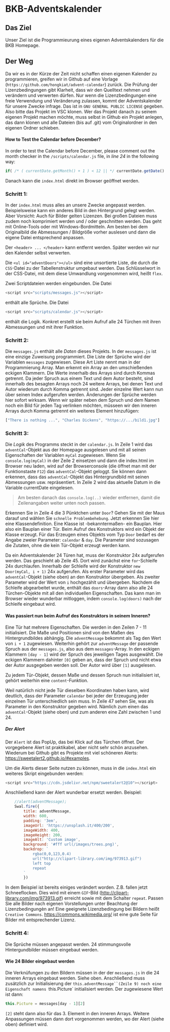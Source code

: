 # BKB-Adventskalender

## Das Ziel
Unser Ziel ist die Programmieurung eines eigenen Adventskalenders für die BKB Homepage.

## Der Weg

Da wir es in der Kürze der Zeit nicht schaffen einen eigenen Kalender zu programmieren, greifen wir in Github auf eine Vorlage (`https://github.com/hongkiat/advent-calendar`) zurück. Die Prüfung der Lizenzbedingungen gibt Klarheit, dass wir den Quelltext nehmen und verändern und verwerten dürfen. Nur wenn die Lizenzbedingungen eine freie Verwendung und Veränderung zulassen, kommt der Adventskalender für unsere Zwecke infrage. Das ist in `GNU GENERAL PUBLIC LICENSE` gegeben.
Also bitte das Projekt im VSC klonen. Wer das Projekt danach zu seinem eigenen Projekt machen möchte, muss selbst in Github ein Projekt anlegen, das dann klonen und alle Dateien (bis auf .git) vom Originalordner in den eigenen Ordner schieben.

#### How to Test the Calendar before December?

In order to test the Calendar before December, please comment out the month checker in the `/scripts/calendar.js` file, in *line 24* in the following way:

```javascript
if( /* ( currentDate.getMonth() + 1 ) < 12 || */ currentDate.getDate() < day ) {
```

Danach kann die `index.html` direkt im Browser geöffnet werden.



### Schritt 1:

In der ```index.html``` muss alles an unsere Zwecke angepasst werden. Beispielsweise kann ein anderes Bild in den Hintergrund gelegt werden. Aber Vorsicht: Auch für Bilder gelten Lizenzen. Bei großen Dateien muss zudem noch komprimiert werden und / oder geschnitten werden. Das geht mit Online-Tools oder mit Windows-Bordmitteln. Am besten bei dem Originalbild die Abmessungen / Bildgröße vorher auslesen und dann die eigene Datei entsprechend anpassen. 

Der `<header> ... </header>` kann entfernt werden. Später werden wir nur den Kalender selbst verwerten. 

Die `<ul id="adventDoors"></ul>` sind eine unsortierte Liste, die durch die `CSS`-Datei zu der Tabellenstruktur umgebaut werden. Das Schlüsselwort in der CSS-Datei, mit dem diese Umwandlung vorgenommen wird, heißt `flex`.

Zwei Scriptdateien werden eingebunden. Die Datei 
```Javascript
<script src="scripts/messages.js"></script>
```
enthält alle Sprüche. Die Datei
```Javascript
<script src="scripts/calendar.js"></script>
``` 
enthält die Logik. Konkret erstellt sie beim Aufruf alle 24 Türchen mit ihren Abmessungen und mit ihrer Funktion.

### Schritt 2:

Die ```messages.js``` enthält alle *Daten* dieses Projekts. In der ```messages.js``` ist eine einzige Zuweisung programmiert. Die Liste der Sprüche wird der Variablen ```messages``` zugewiesen. Diese Art Liste nennt man in der Programmierung Array. Man erkennt ein Array an den umschießenden eckigen Klammern. Die Werte innerhalb des Arrays sind durch Kommas getrennt. Da jeder Spruch aus einem Text und dem Autor besteht, sind innerhalb des besagten Arrays noch 24 weitere Arrays, bei denen Text und Autor wiederum durch Komma getrennt sind. 
Jeder einzelne Wert kann nun über seinen Index aufgerufen werden. Änderungen der Sprüche werden hier sofort wirksam. Wenn wir später neben dem Spruch und dem Namen noch ein Bild für jeden Tag verlinken möchten, müsseen wir den inneren Arrays durch Komma getrennt ein weiteres Element hinzufügen:
```Javascript
["There is nothing ...", "Charles Dickens", "https://.../bild1.jpg"]
```

### Schritt 3:

Die *Logik* des Programms steckt in der ```calendar.js```. 
In Zeile 1 wird das `adventCal`-Objekt aus der Homepage ausgelesen und mit all seinen Eigenschaften der Variablen `myCal` zugewiesen. Wenn Sie ```console.log(myCal)``` in der Zeile 2 einsetzen und dann die index.html im Browser neu laden, wird auf der Browserconsole (die öffnet man mit der Funktionstaste `F12`) das `adventCal`-Objekt geloggt. Sie können dann erkennen, dass das `adventCal`-Objekt das Hintergrundbild mit seinen Abmessungen usw. repräsentiert. 
In Zeile 2 wird das aktuelle Datum in die Variable currentDate eingelesen.

> Am besten danach das `console.log(..)` wieder entfernen, damit die Zeilenangaben weiter unten noch passen.

Erkennen Sie in Zeile 4 die 3 Pünktchen unter `Door`? Gehen Sie mit der Maus darauf und wählen Sie `schnelle Problembehebung`. Jetzt erkennen Sie hier eine Klassendefinition.  Eine Klasse ist -bekanntermaßen- ein Bauplan. Hier also ein Bauplan einer Tür. Beim Aufruf des Konstruktors wird ein Objekt der Klasse erzeugt. Für das Erzeugen eines Objekts vom Typ `Door` bedarf es der Angabe zweier Parameter: `calendar` & `day`. Die Parameter sind sozusagen die Zutaten, ohne die kein Tür-Objekt erzeugt werden kann.

Da ein Adventskalender 24 Türen hat, muss der Konstruktor 24x aufgerufen werden. Das geschieht ab Zeile 45. Dort wird zunächst eine `for`-Schleife 24x durchlaufen. Innerhalb der Schleife wird der Konstruktor `new Door(myCal, i + 1)` 24x aufgerufen. Als erster Parameter wird das `adventCal`-Objekt (siehe oben) an den Konstruktor übergeben. Als zweiter Parameter wird der Wert von `i` hochgezählt und übergeben. Nachdem die Schleife abgearbeitet wurde, enthält das `doors`-Array dann also alle 24 Türchen-Objekte mit all den individuellen Eigenschaften. Das kann man im Browser wieder wunderbar mitloggen, indem ```console.log(doors)``` nach der Schleife eingebaut wird.

#### Was passiert nun beim Aufruf des Konstruktors in seinem Inneren?

Eine Tür hat mehrere Eigenschaften. Die werden in den Zeilen 7 - 11 initialisiert. Die Maße und Positionen sind von den Maßen des Hintergrundbildes abhängig. Die `adventMessage` bekommt als Tag den Wert von `i + 1` zugewiesen. Weiterhin gehört zur `adventMessage` der passende Spruch aus der ```messages.js```, also aus dem `messages`-Array. In den eckigen Klammern `[day - 1]` wird der Spruch des jeweiligen Tages ausgewählt. Die eckigen Klammern dahinter `[0]` geben an, dass der Spruch und nicht etwa der Autor ausgegeben werden soll. Der Autor wird über `[1]` ausgelesen. 

Zu jedem Tür-Objekt, dessen Maße und dessen Spruch nun initialisiert ist, gehört weiterhin eine `content`-Funktion. 

 Weil natürlich nicht jede Tür dieselben Koordinaten haben kann, wird deutlich, dass der Parameter `calendar` bei jeder der Erzeugung jeder einzelnen Tür unterschiedlich sein muss. In Zeile 47 sehen Sie, was als Parameter in den Konstruktor gegeben wird. Nämlich zum einen das `adventCal`-Objekt (siehe oben) und zum anderen eine Zahl zwischen 1 und 24.

 ##### Der Alert

 Der `Alert` ist das PopUp, das bei Klick auf das Türchen öffnet. Der vorgegebene Alert ist praktikabel, aber nicht sehr schön anzusehen. Wiederum bei Github gibt es Projekte mit viel schöneren Alerts: https://sweetalert2.github.io/#examples.  

Um die Alerts dieser Seite nutzen zu können, muss in die `index.html` ein weiteres Skript eingebunden werden: 

```Javascript
<script src="https://cdn.jsdelivr.net/npm/sweetalert2@10"></script>
```
Anschließend kann der Alert wunderbar ersetzt werden. Beispiel:

```Javascript
    //alert(adventMessage);
    Swal.fire({
        title: adventMessage,
        width: 600,
        padding: '3em',
        imageUrl: 'https://unsplash.it/400/200',
        imageWidth: 400,
        imageHeight: 200,
        imageAlt: 'Custom image',
        background: '#fff url(/images/trees.png)',
        backdrop: `
            rgba(0,0,123,0.4)
            url("http://clipart-library.com/img/973913.gif")
            left top
            repeat
        `
        })
```

In dem Beispiel ist bereits einiges verändert worden. Z.B. fallen jetzt Schneeflocken. Dies wird mit einem `GIF`-Bild (http://clipart-library.com/img/973913.gif) erreicht sowie mit dem Schalter `repeat`. Passen Sie alle Bilder nach eigenen Vorstellungen unter Beachtung der Lizenzbedingungèn an! Eine geeignete Lizenzbedingung bei Bildern heißt `Creative Commons`. https://commons.wikimedia.org/ ist eine gute Seite für Bilder mit entsprechender Lizenz.  

### Schritt 4:

Die Sprüche müssen angepasst werden. 24 stimmungsvolle Hintergundbilder müssen eingebaut werden. 

#### Wie 24 Bilder eingebaut werden

Die Verknüfungen zu den Bildern müssen in der der `messages.js` in die 24 inneren Arrays eingebaut werden. Siehe oben. Anschließend muss zusätzlich zur Initialisierung der `this.adventMessage``(Zeile 9) noch eine Eigenschaft namens `this.Picture` initialisiert werden. Der zugewiesene Wert ist dann: 

```Javascript
this.Picture = messages[day - 1][2]
```

`[2]` steht dann also für das 3. Element in den inneren Arrays. Weitere Anpassungen müssen dann dort vorgenommen werden, wo der Alert (siehe oben) definiert wird.
